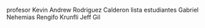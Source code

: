 profesor
Kevin Andrew Rodriguez Calderon
lista estudiantes
Gabriel Nehemias Rengifo Krunfli
Jeff Gil

